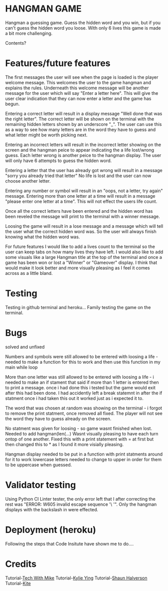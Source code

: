 # HANGMAN GAME

Hangman a guessing game. Guess the hidden word and you win, but if you can't guess the hidden word you loose. With only 6 lives this game is made a bit more challenging.

Contents?

# Features/future features

The first messages the user will see when the page is loaded is the player welcome message. This welcomes the user to the game hangman and explains the rules. 
Underneath this welcome message will be another message for the user which will say "Enter a letter here". This will give the user clear indication that they can now enter a letter and the game has begun.  

Entering a correct letter will result in a display message "Well done that was the right letter". The correct letter will be shown on the terminal with the remaining hidden letters shown by an underscore "_". The user can use this as a way to see how many letters are in the word they have to guess and what letter might be worth picking next.

Entering an incorrect letters will result in the incorrect letter showing on the screen and the hangman peice to appear indicating the a life lost/wrong guess. Each letter wrong is another peice to the hangman display. The user will only have 6 attempts to guess the hidden word.

Entering a letter that the user has already got wrong will result in a message "sorry you already tried that letter" No life is lost and the user can now choose another letter.

Entering any number or symbol will result in an "oops, not a letter, try again" message. Entering more than one letter at a time will result in a message "please enter one letter at a time". This will not effect the users life count.

Once all the correct letters have been entered and the hidden word has been reveled the message will print to the terminal with a winner message.

Loosing the game will result in a lose message and a message which will tell the user what the correct hidden word was. So the user will always finish knowing what the hidden word was. 

For future features I would like to add a lives count to the terminal so the user can keep tabs on how many lives they have left. 
I would also like to add some visuals like a large Hangman title at the top of the terminal and once a game has been won or lost a "Winner" or "Gameover" display. I think that would make it look better and more visually pleasing as I feel it comes across as a little bland. 


# Testing
Testing in github terminal and heroku...
Family testing the game on the terminal.

# Bugs

solved and unfixed

Numbers and symbols were still allowed to be entered with loosing a life - needed to make a function for this to work and then use this function in my main while loop

More than one letter was still allowed to be entered with loosing a life - i needed to make an if stament that said if more than 1 letter is entered then to print a message. once i had done this i tested but the game would exit after this had been done. I had accidently left a break statemnt in after the if statment once i had taken this out it worked just as i expected it to. 

The word that was chosen at random was showing on the terminal - i forgot to remove the print statment, once removed all fixed. The player will not see the word they have to guess already on the screen. 

No statment was given for loosing - so game wasnt finished when lost. Needed to add hangman(len(...)
Wasnt visually pleasing to have each turn ontop of one another. Fixed this with a print statement with = at first but then changed this to * as I found it more visially pleasing. 

Hangman display needed to be put in a function with print statments around for it to work
lowercase letters needed to change to upper in order for them to be uppercase when guessed.


# Validator testing
Using Python CI Linter tester, the only error left that I after correcting the rest was "ERROR: W605 invalid escape sequence '\ '". Only the hangman displays with the backslash in were effected. 

# Deployment (heroku)
Following the steps that Code Insitute have shown me to do....


# Credits
Tutorial-[Tech With Mike](https://www.youtube.com/channel/UCnvj-t_xNcB0ap82KoEm8mQ)
Tutorial-[Kylie Ying](https://www.youtube.com/watch?v=cJJTnI22IF8)
Tutorial-[Shaun Halverson](https://www.youtube.com/watch?v=pFvSb7cb_Us)
Tutorial-[Kite](https://www.youtube.com/watch?v=m4nEnsavl6w)